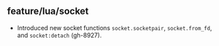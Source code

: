 ## feature/lua/socket

* Introduced new socket functions `socket.socketpair`, `socket.from_fd`, and
  `socket:detach` (gh-8927).
